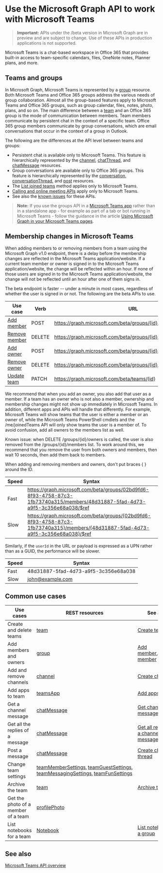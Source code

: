 # Use the Microsoft Graph API to work with Microsoft Teams

> **Important:** APIs under the /beta version in Microsoft Graph are in preview and are subject to change. Use of these APIs in production applications is not supported.

Microsoft Teams is a chat-based workspace in Office 365 that provides built-in access to team-specific calendars, files, OneNote notes, Planner plans, and more.

## Teams and groups

In Microsoft Graph, Microsoft Teams is represented by a [group](../resources/group.md) resource. Both Microsoft Teams and Office 365 groups address the various needs of group collaboration. Almost all the group-based features apply to Microsoft Teams and Office 365 groups, such as group calendar, files, notes, photo, plans, and so on. The main difference between a [team](team.md) and an Office 365 group is the mode of communication between members. Team members communicate by persistent chat in the context of a specific team. Office 365 group members communicate by group conversations, which are email conversations that occur in the context of a group in Outlook.

The following are the differences at the API level between teams and groups: 

- Persistent chat is available only to Microsoft Teams. This feature is hierarchically represented by the [channel](../resources/channel.md), [chatThread](../resources/chatthread.md), and [chatMessage](../resources/chatmessage.md) resources.
- Group conversations are available only to Office 365 groups. This feature is hierarchically represented by the [conversation](../resources/conversation.md), [conversationThread](../resources/conversationthread.md), and [post](../resources/post.md) resources. 
- The [List joined teams](../api/user-list-joinedteams.md) method applies only to Microsoft Teams.
- [Calling and online meeting APIs](./calls-api-overview.md) apply only to Microsoft Teams.
- See also the [known issues](/graph/known-issues) for these APIs.

>**Note:** If you use the groups API in a [Microsoft Teams app](https://docs.microsoft.com/en-us/microsoftteams/platform/#apps-in-microsoft-teams) rather than in a standalone app - for example as part of a tab or bot running in Microsoft Teams - follow the guidance in the article [Using Microsoft Graph in your Microsoft Teams pages](https://docs.microsoft.com/en-us/microsoftteams/platform/resources/microsoft-graph).

## Membership changes in Microsoft Teams

When adding members to or removing members from a team using the Microsoft Graph v1.0 endpoint, there is a delay before the membership changes are reflected in the Microsoft Teams application/website.
If a current team member or owner is signed in to the Microsoft Teams application/website, the change will be reflected within an hour. If none of those users are signed in to the Microsoft Teams application/website, the change will not be reflected until an hour after one of them signs in.

The beta endpoint is faster -- under a minute in most cases, regardless of whether the user is signed in or not. The following are the beta APIs to use.

| Use case      | Verb      | URL |
| ------------------------------------- | ------------------------------------------------------------ | ------------------------------------------------------------ |
| [Add member](../api/group-post-members.md)	| POST	    | https://graph.microsoft.com/beta/groups/{id}/members/$ref  |
| [Remove member](../api/group-delete-members.md)	| DELETE	| https://graph.microsoft.com/beta/groups/{id}/members/{userId}/$ref |
| [Add owner](../api/group-post-owners.md)     | POST	    | https://graph.microsoft.com/beta/groups/{id}/owners/$ref |
| [Remove owner](../api/group-delete-owners.md)	| DELETE	| https://graph.microsoft.com/beta/groups/{id}/owners/{userId}/$ref |
| [Update team](../api/team-update.md)	| PATCH     | https://graph.microsoft.com/beta/teams/{id} |

We recommend that when you add an owner, you also add that user as a member. 
If a team has an owner who is not also a member, ownership and membership changes might not show up immediately in Microsoft Teams. 
In addition, different apps and APIs will handle that differently. 
For example, Microsoft Teams will show teams that the user is either a member or an owner of, while the Microsoft Teams PowerShell cmdlets and the /me/joinedTeams API will only show teams the user is a member of. 
To avoid confusion, add all owners to the members list as well. 

Known issue: when DELETE /groups/{id}/owners is called, the user is also removed from the /groups/{id}/members list. To work around this, we recommend that you remove the user from both owners and members, then wait 10 seconds, then add them back to members.

When adding and removing members and owners, don't put braces { } around the ID.

| Speed | Syntax | 
| ------ | ----- |
| Fast | https://graph.microsoft.com/beta/groups/02bd9fd6-8f93-4758-87c3-1fb73740a315/members/48d31887-5fad-4d73-a9f5-3c356e68a038/$ref | 
| Slow | https://graph.microsoft.com/beta/groups/{02bd9fd6-8f93-4758-87c3-1fb73740a315}/members/{48d31887-5fad-4d73-a9f5-3c356e68a038}/$ref | 

Similarly, if the `userId` in the URL or payload is expressed as a UPN rather than as a GUID, the performance will be slower.

| Speed | Syntax | 
| ------ | ----- |
| Fast | 48d31887-5fad-4d73-a9f5-3c356e68a038 | 
| Slow | john@example.com | 


## Common use cases  
| Use cases                             | REST resources                                               | See also                                                     |
| ------------------------------------- | ------------------------------------------------------------ | ------------------------------------------------------------ |
| Create and delete teams               | [team](team.md) | [Create team](../api/team-put-teams.md) |
| Add members and owners                | [group](../resources/group.md) | [Add member](../api/group-post-members.md), [Remove member](../api/group-delete-members.md) |
| Add and remove channels               | [channel](../resources/channel.md) | [Create channel](../api/group-post-channels.md) |
| Add apps to team                      | [teamsApp](../resources/teamsapp.md) | [Add apps](../api/teamsappinstallation-add.md) |
| Get a channel message                 | [chatMessage](../resources/chatmessage.md) | [Get channel message](../api/channel-get-message.md) |
| Get all the replies of a message      | [chatMessage](../resources/chatmessage.md) | [Get all replies to a channel message](../api/channel-list-messagereplies.md) |
| Post a message                        | [chatMessage](../resources/chatmessage.md) | [Create chat thread](../api/channel-post-chatthreads.md) |
| Change team settings                  | [teamMemberSettings](../resources/teammembersettings.md), [teamGuestSettings](../resources/teamguestsettings.md), [teamMessagingSettings](../resources/teammessagingsettings.md), [teamFunSettings](../resources/teamfunsettings.md) |                                                              |
| Archive the team                      | [team](team.md) | [Archive team](../api/team-archive.md) | 
| Get the photo of a member of a team   | [profilePhoto](../../v1.0/api/profilephoto-get.md) |                                                              |
| List notebooks for a team             | [Notebook](../../v1.0/resources/notebook.md) | [List notebooks in a group](../../v1.0/api/onenote-list-notebooks.md) |

## See also

[Microsoft Teams API overview](/graph/teams-concept-overview)
